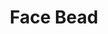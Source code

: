 ---
label: "534.18"
title: "Face Bead"
layout: entry
order: 2174
presentation: side-by-side
# toc: false
#menu: false 
object:
  - id: "cat-534-18"
---